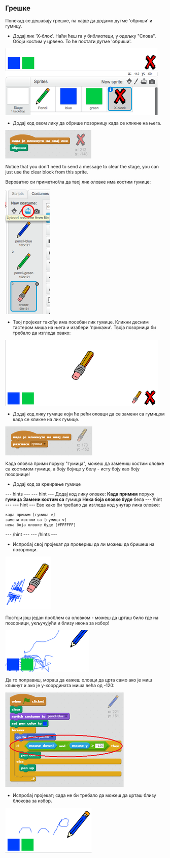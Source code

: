 ## Грешке

Понекад се дешавају грешке, па хајде да додамо дугме 'обриши' и гумицу.

+ Додај лик 'Х-блок'. Наћи ћеш га у библиотеци, у одељку "Слова". Обоји костим у црвено. То ће постати дугме 'обриши'.

![слика екрана](images/paint-x.png)

+ Додај код овом лику да обрише позорницу када се кликне на њега.

![Обриши позорницу](images/clear-stage.png)

Notice that you don't need to send a message to clear the stage, you can just use the clear block from this sprite.

Вероватно си приметио/ла да твој лик оловке има костим гумице:

![слика екрана](images/paint-eraser-costume.png)

+ Твој пројекат такође има посебан лик гумице. Кликни десним тастером миша на њега и изабери 'прикажи'. Твоја позорница би требало да изгледа овако:

![слика екрана](images/paint-eraser-stage.png)

+ Додај код лику гумице који ће рећи оловци да се замени са гумицом када се кликне на лик гумице.

![Разгласи гумица](images/broadcast-eraser.png)

Када оловка прими поруку "гумица", можеш да замениш костим оловке са костимом гумице, а боју бојице у белу - исту боју као боју позорнице!

+ Додај код за креирање гумице

\--- hints \--- \--- hint \--- Додај код лику оловке: **Када примим** поруку **гумица** **Замени костим са** гумица **Нека боја оловке буде** бела \--- /hint \--- \--- hint \--- Ево како би требало да изгледа код унутар лика оловке:

```blocks
када примим [гумица v]
замени костим са [гумица v]
нека боја оловке буде [#FFFFFF]
```

\--- /hint \--- \--- /hints \---

+ Испробај свој пројекат да провериш да ли можеш да бришеш на позорници.

![слика екрана](images/paint-erase-test.png)

Постоји још један проблем са оловком - можеш да црташ било где на позорници, укључујући и близу икона за избор!

![слика екрана](images/paint-draw-problem.png)

Да то поправиш, мораш да кажеш оловци да црта само ако је миш кликнут *и* ако је y-координата миша већа од -120:

![слика екрана](images/pencil-gt-code.png)

+ Испробај пројекат; сада не би требало да можеш да црташ близу блокова за избор.

![слика екрана](images/paint-fixed.png)